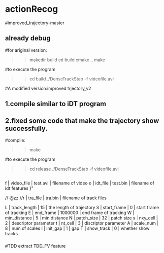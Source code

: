 # actionRecog


#improved_trajectory-master
## already debug

#for ariginal version:
>>makedir build
>>cd build
>>cmake ..
>>make

#to execute the program
>>cd build
>>./DenseTrackStab -f videofile.avi


#A modified version:improved trjectory_v2
## 1.compile similar to iDT program
## 2.fixed some code that make the trajectory show successfully.

#compile:
>>make

#to execute the program
>>cd release
>>./DenseTrackStab -f videofile.avi


##
f  | video_file     | test.avi | filename of video 
o  | idt_file   | test.bin | filename of idt features }"
			
// @zz
//r  | tra_file   | tra.bin  | filename of track files  

L  | track_length   | 15 | the length of trajectory
S  | start_frame     | 0 | start frame of tracking 
E  | end_frame | 1000000 | end frame of tracking 
W  | min_distance | 5 | min distance 
N  | patch_size   | 32  | patch size
s  | nxy_cell  | 2 | descriptor parameter 
t  | nt_cell  | 3 | discriptor parameter
A  | scale_num  | 8 | num of scales
I  | init_gap  | 1 | gap
T  | show_track | 0 | whether show tracks
###

#TDD
extract TDD_FV feature
